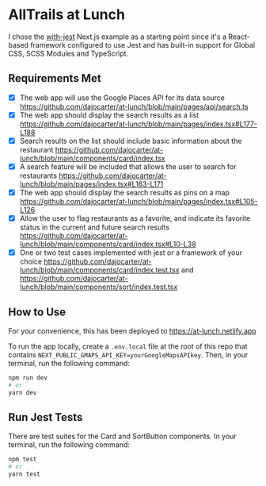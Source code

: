 # AllTrails at Lunch

I chose the [with-jest](https://github.com/vercel/next.js/tree/canary/examples/with-jest) Next.js example as a starting point since it's a React-based framework configured to use Jest and has built-in support for Global CSS, SCSS Modules and TypeScript.

## Requirements Met

- [x] The web app will use the Google Places API for its data source https://github.com/dajocarter/at-lunch/blob/main/pages/api/search.ts
- [x] The web app should display the search results as a list https://github.com/dajocarter/at-lunch/blob/main/pages/index.tsx#L177-L188
- [x] Search results on the list should include basic information about the restaurant https://github.com/dajocarter/at-lunch/blob/main/components/card/index.tsx
- [x] A search feature will be included that allows the user to search for restaurants https://github.com/dajocarter/at-lunch/blob/main/pages/index.tsx#L163-L171
- [x] The web app should display the search results as pins on a map https://github.com/dajocarter/at-lunch/blob/main/pages/index.tsx#L105-L126
- [x] Allow the user to flag restaurants as a favorite, and indicate its favorite status in the current and future search results https://github.com/dajocarter/at-lunch/blob/main/components/card/index.tsx#L10-L38
- [x] One or two test cases implemented with jest or a framework of your choice https://github.com/dajocarter/at-lunch/blob/main/components/card/index.test.tsx and https://github.com/dajocarter/at-lunch/blob/main/components/sort/index.test.tsx

## How to Use

For your convenience, this has been deployed to https://at-lunch.netlify.app

To run the app locally, create a `.env.local` file at the root of this repo that contains `NEXT_PUBLIC_GMAPS_API_KEY=yourGoogleMapsAPIkey`. Then, in your terminal, run the following command:

```bash
npm run dev
# or
yarn dev
```

## Run Jest Tests

There are test suites for the Card and SortButton components. In your terminal, run the following command:

```bash
npm test
# or
yarn test
```
